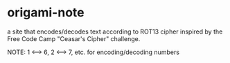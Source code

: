 # origami-note
a site that encodes/decodes text according to ROT13 cipher inspired by the Free Code Camp "Ceasar's Cipher" challenge.

NOTE: 1 <--> 6, 2 <--> 7, etc. for encoding/decoding numbers 
